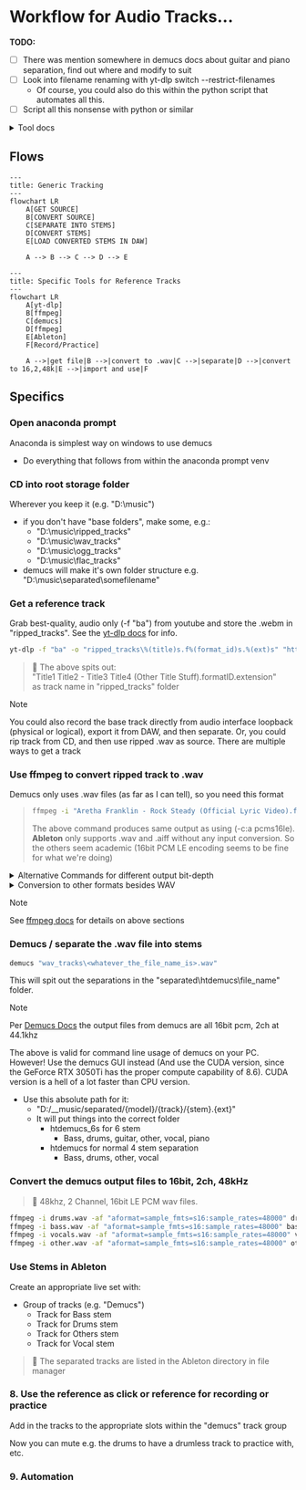 # Workflow for Audio Tracks...

**TODO:** 
- [ ] There was mention somewhere in demucs docs about guitar and piano separation, find out where and modify to suit
- [ ] Look into filename renaming with yt-dlp switch --restrict-filenames
  * Of course, you could also do this within the python script that automates all this.
- [ ] Script all this nonsense with python or similar

<details>
<summary>Tool docs</summary>

[Mermaid Docs for flowchart](https://mermaid.js.org/syntax/flowchart.html)  
[Emoji listing for icons in this doc](https://gist.github.com/rxaviers/7360908)  
[yt-dlp docs](https://github.com/yt-dlp/yt-dlp)  
[ffmpeg docs](https://ffmpeg.org/ffmpeg.html)  
[Demucs Docs](https://github.com/adefossez/demucs)  
[Demucs GUI Docs](https://github.com/CarlGao4/Demucs-Gui)  USE THIS!  
[Ableton Live Docs](https://cdn-resources.ableton.com/resources/manual/2023-03-30/l11manual_en.pdf)  
[Focusrite Control Docs](https://fael-downloads-prod.focusrite.com/customer/prod/s3fs-public/downloads/Focusrite%20Control%20Scarlett%203rd%20Gen%20User%20Guide%20v2.pdf)  
[Focusrite Scarlett Docs](https://fael-downloads-prod.focusrite.com/customer/prod/downloads/Scarlett%2018i20%203rd%20Gen%20User%20Guide%20V2.pdf)  
[GeForce 3050RTX Ti Compute Capability](https://developer.nvidia.com/cuda-gpus)  apprently my GPU has an 8.6  
</details>

## Flows 


```mermaid
---
title: Generic Tracking
---
flowchart LR
    A[GET SOURCE]
    B[CONVERT SOURCE]
    C[SEPARATE INTO STEMS]
    D[CONVERT STEMS]
    E[LOAD CONVERTED STEMS IN DAW]
    
    A --> B --> C --> D --> E
```


```mermaid
---
title: Specific Tools for Reference Tracks
---
flowchart LR
    A[yt-dlp]
    B[ffmpeg]
    C[demucs]
    D[ffmpeg]
    E[Ableton]
    F[Record/Practice]

    A -->|get file|B -->|convert to .wav|C -->|separate|D -->|convert to 16,2,48k|E -->|import and use|F
```

## Specifics

### Open anaconda prompt 
Anaconda is simplest way on windows to use demucs
* Do everything that follows from within the anaconda prompt venv
  
### CD into root storage folder
Wherever you keep it (e.g. "D:\music")
* if you don't have "base folders", make some, e.g.:
  * "D:\music\ripped_tracks"
  * "D:\music\wav_tracks"
  * "D:\music\ogg_tracks"
  * "D:\music\flac_tracks"
* demucs will make it's own folder structure e.g. "D:\music\separated\somefilename"

### Get a reference track

Grab best-quality, audio only (-f "ba") from youtube and store the .webm in "ripped_tracks".  See the [yt-dlp docs](https://github.com/yt-dlp/yt-dlp) for info.

```cmd 
yt-dlp -f "ba" -o "ripped_tracks\%(title)s.f%(format_id)s.%(ext)s" "https://www.youtube.com/watch?v=fGavl_m41LE&pp=ygUSYXJldGhhIHJvY2sgc3"
```

> :memo:
> The above spits out:  
> "Title1 Title2 - Title3 Title4 (Other Title Stuff).formatID.extension"  
> as track name in "ripped_tracks" folder

> [!NOTE]
> You could also record the base track directly from audio interface loopback (physical or logical), export it from DAW, and then separate.  Or, you could rip track from CD, and then use ripped .wav as source.  There are multiple ways to get a track

### Use ffmpeg to convert ripped track to .wav 
Demucs only uses .wav files (as far as I can tell), so you need this format

>```cmd
>ffmpeg -i "Aretha Franklin - Rock Steady (Official Lyric Video).f251.webm" -vn "Aretha_Franklin-Rock_Steady.wav"
>```
> The above command produces same output as using (-c:a pcms16le).  **Ableton** only supports .wav and .aiff without any input conversion.  So the others seem academic (16bit PCM LE encoding seems to be fine for what we're doing)

<details>
<summary>Alternative Commands for different output bit-depth</summary>

> **16 bit**
>```cmd
>ffmpeg -i "Aretha Franklin - Rock Steady (Official Lyric Video).f251.webm" -vn -c:a pcm_s16le "wav_tracks\Aretha_Franklin-Rock_Steady16.wav"
>```

> **24 bit**
> ```cmd
>ffmpeg -i "Aretha Franklin - Rock Steady (Official Lyric Video).f251.webm" -vn -c:a pcm_s24le "wav_tracks\Aretha_Franklin-Rock_Steady24.wav"
>```

> **32 bit**
>```cmd
>ffmpeg -i "Aretha Franklin - Rock Steady (Official Lyric Video).f251.webm" -vn -c:a pcm_s32le "wav_tracks\Aretha_Franklin-Rock_Steady32.wav"
>```

</details>

<details>
<summary>Conversion to other formats besides WAV</summary>

> [!NOTE] 
> These commands convert the track to .ogg or .flac.  
> FLAC is huge from a filesize perspective, but there's no loss.  Ogg is much much smaller (but is lossy).

Convert to "flac" and store in flac_tracks 
```cmd
ffmpeg -i "Aretha Franklin - Rock Steady (Official Lyric Video).f251.webm" -vn "flac_tracks\Aretha_Franklin-Rock_Steady.flac"
```

Convert to "ogg" and store in ogg_tracks
```cmd
ffmpeg -i "Aretha Franklin - Rock Steady (Official Lyric Video).f251.webm" -vn "ogg_tracks\Aretha_Franklin-Rock_Steady.ogg"
```

</details>

> [!NOTE]
> See [ffmpeg docs](https://ffmpeg.org/ffmpeg.html) for details on above sections


### Demucs / separate the .wav file into stems
```cmd
demucs "wav_tracks\<whatever_the_file_name_is>.wav"
```

This will spit out the separations in the "separated\htdemucs\file_name\" folder. 

> [!NOTE]
> Per [Demucs Docs](https://github.com/adefossez/demucs) the output files from demucs are all 16bit pcm, 2ch at 44.1khz

The above is valid for command line usage of demucs on your PC.  However!  Use the demucs GUI instead (And use the CUDA version, since the GeForce RTX 3050Ti has the proper compute capability of 8.6).  CUDA version is a hell of a lot faster than CPU version.
* Use this absolute path for it: 
  * "D:/__music/separated/{model}/{track}/{stem}.{ext}"
  * It will put things into the correct folder 
    * htdemucs_6s for 6 stem
      * Bass, drums, guitar, other, vocal, piano
    * htdemucs for normal 4 stem separation
      * Bass, drums, other, vocal

### Convert the demucs output files to 16bit, 2ch, 48kHz

> :memo: 
> 48khz, 2 Channel, 16bit LE PCM wav files.
 
```cmd
ffmpeg -i drums.wav -af "aformat=sample_fmts=s16:sample_rates=48000" drums48.wav
ffmpeg -i bass.wav -af "aformat=sample_fmts=s16:sample_rates=48000" bass48.wav
ffmpeg -i vocals.wav -af "aformat=sample_fmts=s16:sample_rates=48000" vocals48.wav
ffmpeg -i other.wav -af "aformat=sample_fmts=s16:sample_rates=48000" other48.wav
```

### Use Stems in Ableton
Create an appropriate live set with:
* Group of tracks (e.g. "Demucs")
  * Track for Bass stem
  * Track for Drums stem
  * Track for Others stem
  * Track for Vocal stem
  
> :memo: 
> The separated tracks are listed in the Ableton directory in file manager


### 8. Use the reference as click or reference for recording or practice

Add in the tracks to the appropriate slots within the "demucs" track group

Now you can mute e.g. the drums to have a drumless track to practice with, etc.

### 9. Automation

